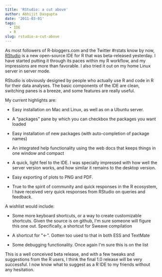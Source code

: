 ```yaml
---
title: 'RStudio: a cut above'
author: Abhijit Dasgupta
date: '2011-03-01'
tags:
  - IDE
  - R
slug: rstudio-a-cut-above
---
```


As most followers of R-bloggers.com and the Twitter #rstats know by now, [RStudio](http://www.rstudio.org) is a new open-source IDE for R that was beta-released yesterday. I have started putting it through its paces within my R workflow, and my impressions are more than favorable. I also tried it out on my home Linux server in server mode.

RStudio is obviously designed by people who actually use R and code in R for their data analyses. The basic components of the IDE are clean, switching panes is a breeze, and some features are really useful.

My current highlights are:

  * Easy installation on Mac and Linux, as well as on a Ubuntu server.

  * A "packages" pane by which you can checkbox the packages you want loaded

  * Easy installation of new packages (with auto-completion of package names)

  * An integrated help functionality using the web docs that keeps things in one window and compact

  * A quick, light feel to the IDE. I was specially impressed with how well the server version works, and how similar it remains to the desktop version.

  * Easy exporting of plots to PNG and PDF.

  * True to the spirit of community and quick responses in the R ecosystem, I have received very quick responses from RStudio on queries and feedback.

A wishlist would include:

  * Some more keyboard shortcuts, or a way to create customizable shortcuts. Given the source is on github, I'm sure someone will figure this one out. Specifically, a shortcut for Sweave compilation

  * A shortcut for "<-". Gotten too used to that in both ESS and TextMate

  * Some debugging functionality. Once again I'm sure this is on the list

This is a well conceived beta release, and with  a few tweaks and suggestions from the R users, I think the final 1.0 release will be very successful. I now know what to suggest as a R IDE to my friends without any hesitation.
